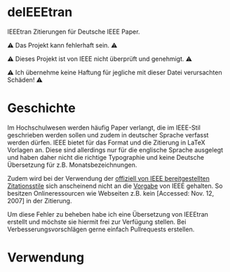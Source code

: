 # deIEEEtran
IEEEtran Zitierungen für Deutsche IEEE Paper.

:warning: Das Projekt kann fehlerhaft sein. :warning:

:warning: Dieses Projekt ist von IEEE nicht überprüft und genehmigt. :warning:

:warning: Ich übernehme keine Haftung für jegliche mit dieser Datei verursachten Schäden! :warning:

# Geschichte
Im Hochschulwesen werden häufig Paper verlangt, die im IEEE-Stil geschrieben werden sollen und zudem in deutscher Sprache verfasst werden dürfen. IEEE bietet für das Format und die Zitierung in LaTeX Vorlagen an. Diese sind allerdings nur für die englische Sprache ausgelegt und haben daher nicht die richtige Typographie und keine Deutsche Übersetzung für z.B. Monatsbezeichnungen.

Zudem wird bei der Verwendung der [offiziell von IEEE bereitgestellten Zitationsstile](https://www.ctan.org/texarchive/macros/latex/contrib/IEEEtran/bibtex) sich anscheinend nicht an die [Vorgabe](https://ieee-dataport.org/sites/default/files/analysis/27/IEEE%20Citation%20Guidelines.pdf) von IEEE gehalten. So besitzen Onlineressourcen wie Webseiten z.B. kein [Accessed: Nov. 12, 2007] in der Zitierung.

Um diese Fehler zu beheben habe ich eine Übersetzung von IEEEtran erstellt und möchste sie hiermit frei zur Verfügung stellen. Bei Verbesserungsvorschlägen gerne einfach Pullrequests erstellen.

# Verwendung
